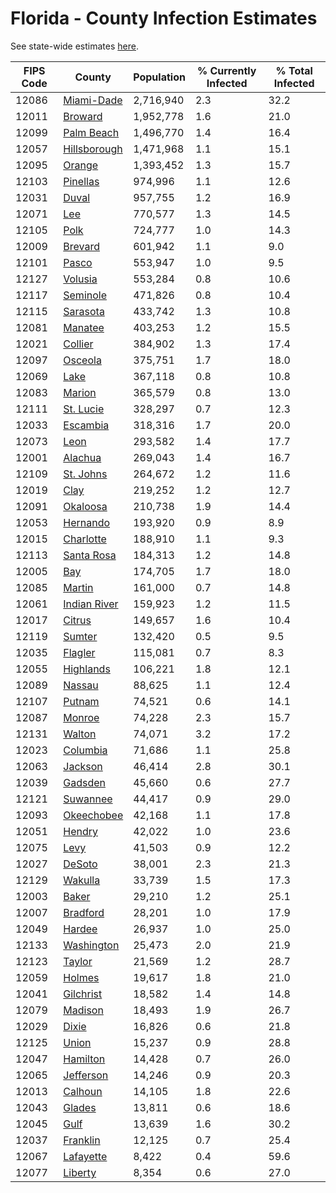 # Florida - County Infection Estimates

See state-wide estimates [here](/infections/us-fl).

|   FIPS Code |                       County |   Population |   % Currently Infected |   % Total Infected |
|-------------|------------------------------|--------------|------------------------|--------------------|
|       12086 |     [Miami-Dade](miami-dade) |    2,716,940 |                    2.3 |               32.2 |
|       12011 |           [Broward](broward) |    1,952,778 |                    1.6 |               21.0 |
|       12099 |     [Palm Beach](palm-beach) |    1,496,770 |                    1.4 |               16.4 |
|       12057 | [Hillsborough](hillsborough) |    1,471,968 |                    1.1 |               15.1 |
|       12095 |             [Orange](orange) |    1,393,452 |                    1.3 |               15.7 |
|       12103 |         [Pinellas](pinellas) |      974,996 |                    1.1 |               12.6 |
|       12031 |               [Duval](duval) |      957,755 |                    1.2 |               16.9 |
|       12071 |                   [Lee](lee) |      770,577 |                    1.3 |               14.5 |
|       12105 |                 [Polk](polk) |      724,777 |                    1.0 |               14.3 |
|       12009 |           [Brevard](brevard) |      601,942 |                    1.1 |                9.0 |
|       12101 |               [Pasco](pasco) |      553,947 |                    1.0 |                9.5 |
|       12127 |           [Volusia](volusia) |      553,284 |                    0.8 |               10.6 |
|       12117 |         [Seminole](seminole) |      471,826 |                    0.8 |               10.4 |
|       12115 |         [Sarasota](sarasota) |      433,742 |                    1.3 |               10.8 |
|       12081 |           [Manatee](manatee) |      403,253 |                    1.2 |               15.5 |
|       12021 |           [Collier](collier) |      384,902 |                    1.3 |               17.4 |
|       12097 |           [Osceola](osceola) |      375,751 |                    1.7 |               18.0 |
|       12069 |                 [Lake](lake) |      367,118 |                    0.8 |               10.8 |
|       12083 |             [Marion](marion) |      365,579 |                    0.8 |               13.0 |
|       12111 |       [St. Lucie](st.-lucie) |      328,297 |                    0.7 |               12.3 |
|       12033 |         [Escambia](escambia) |      318,316 |                    1.7 |               20.0 |
|       12073 |                 [Leon](leon) |      293,582 |                    1.4 |               17.7 |
|       12001 |           [Alachua](alachua) |      269,043 |                    1.4 |               16.7 |
|       12109 |       [St. Johns](st.-johns) |      264,672 |                    1.2 |               11.6 |
|       12019 |                 [Clay](clay) |      219,252 |                    1.2 |               12.7 |
|       12091 |         [Okaloosa](okaloosa) |      210,738 |                    1.9 |               14.4 |
|       12053 |         [Hernando](hernando) |      193,920 |                    0.9 |                8.9 |
|       12015 |       [Charlotte](charlotte) |      188,910 |                    1.1 |                9.3 |
|       12113 |     [Santa Rosa](santa-rosa) |      184,313 |                    1.2 |               14.8 |
|       12005 |                   [Bay](bay) |      174,705 |                    1.7 |               18.0 |
|       12085 |             [Martin](martin) |      161,000 |                    0.7 |               14.8 |
|       12061 | [Indian River](indian-river) |      159,923 |                    1.2 |               11.5 |
|       12017 |             [Citrus](citrus) |      149,657 |                    1.6 |               10.4 |
|       12119 |             [Sumter](sumter) |      132,420 |                    0.5 |                9.5 |
|       12035 |           [Flagler](flagler) |      115,081 |                    0.7 |                8.3 |
|       12055 |       [Highlands](highlands) |      106,221 |                    1.8 |               12.1 |
|       12089 |             [Nassau](nassau) |       88,625 |                    1.1 |               12.4 |
|       12107 |             [Putnam](putnam) |       74,521 |                    0.6 |               14.1 |
|       12087 |             [Monroe](monroe) |       74,228 |                    2.3 |               15.7 |
|       12131 |             [Walton](walton) |       74,071 |                    3.2 |               17.2 |
|       12023 |         [Columbia](columbia) |       71,686 |                    1.1 |               25.8 |
|       12063 |           [Jackson](jackson) |       46,414 |                    2.8 |               30.1 |
|       12039 |           [Gadsden](gadsden) |       45,660 |                    0.6 |               27.7 |
|       12121 |         [Suwannee](suwannee) |       44,417 |                    0.9 |               29.0 |
|       12093 |     [Okeechobee](okeechobee) |       42,168 |                    1.1 |               17.8 |
|       12051 |             [Hendry](hendry) |       42,022 |                    1.0 |               23.6 |
|       12075 |                 [Levy](levy) |       41,503 |                    0.9 |               12.2 |
|       12027 |             [DeSoto](desoto) |       38,001 |                    2.3 |               21.3 |
|       12129 |           [Wakulla](wakulla) |       33,739 |                    1.5 |               17.3 |
|       12003 |               [Baker](baker) |       29,210 |                    1.2 |               25.1 |
|       12007 |         [Bradford](bradford) |       28,201 |                    1.0 |               17.9 |
|       12049 |             [Hardee](hardee) |       26,937 |                    1.0 |               25.0 |
|       12133 |     [Washington](washington) |       25,473 |                    2.0 |               21.9 |
|       12123 |             [Taylor](taylor) |       21,569 |                    1.2 |               28.7 |
|       12059 |             [Holmes](holmes) |       19,617 |                    1.8 |               21.0 |
|       12041 |       [Gilchrist](gilchrist) |       18,582 |                    1.4 |               14.8 |
|       12079 |           [Madison](madison) |       18,493 |                    1.9 |               26.7 |
|       12029 |               [Dixie](dixie) |       16,826 |                    0.6 |               21.8 |
|       12125 |               [Union](union) |       15,237 |                    0.9 |               28.8 |
|       12047 |         [Hamilton](hamilton) |       14,428 |                    0.7 |               26.0 |
|       12065 |       [Jefferson](jefferson) |       14,246 |                    0.9 |               20.3 |
|       12013 |           [Calhoun](calhoun) |       14,105 |                    1.8 |               22.6 |
|       12043 |             [Glades](glades) |       13,811 |                    0.6 |               18.6 |
|       12045 |                 [Gulf](gulf) |       13,639 |                    1.6 |               30.2 |
|       12037 |         [Franklin](franklin) |       12,125 |                    0.7 |               25.4 |
|       12067 |       [Lafayette](lafayette) |        8,422 |                    0.4 |               59.6 |
|       12077 |           [Liberty](liberty) |        8,354 |                    0.6 |               27.0 |